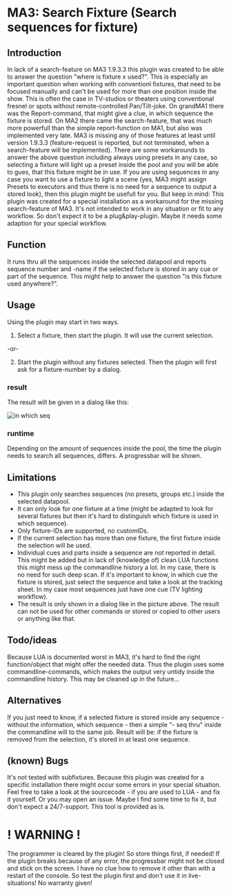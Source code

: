 # MA3: Search Fixture (Search sequences for fixture)
## Introduction
In lack of a search-feature on MA3 1.9.3.3 this plugin was created to be able to answer the question "where is fixture x used?".
This is especially an important question when working with conventionl fixtures, that need to be focused manually and can't be used for more than one position inside the show.
This is often the case in TV-studios or theaters using conventional fresnel or spots without remote-controlled Pan/Tilt-joke.
On grandMA1 there was the Report-command, that might give a clue, in which sequence the fixture is stored.
On MA2 there came the search-feature, that was much more powerfull than the simple report-function on MA1, but also was implemented very late.
MA3 is missing any of those features at least until version 1.9.3.3 (feature-request is reported, but not terminated, when a search-feature will be implemented).
There are some workarounds to answer the above question including always using presets in any case, so selecting a fixture will light up a preset inside the pool and you will be able to gues, that this fixture might be in use.
If you are using sequences in any case you want to use a fixture to light a scene (yes, MA3 might assign Presets to executors and thus there is no need for a sequence to output a stored look), then this plugin might be usefull for you.
But keep in mind: This plugin was created for a special installation as a workaround for the missing search-feature of MA3. It's not intended to work in any situation or fit to any workflow. So don't expect it to be a plug&play-plugin. Maybe it needs some adaption for your special workflow.

## Function
It runs thru all the sequences inside the selected datapool and reports sequence number and -name if the selected fixture is stored in any cue or part of the sequence. This might help to answer the question "is this fixture used anywhere?".

## Usage
Using the plugin may start in two ways.
1. Select a fixture, then start the plugin. It will use the current selection.

-or-

2. Start the plugin without any fixtures selected. Then the plugin will first ask for a fixture-number by a dialog.
### result
The result will be given in a dialog like this:

![in which seq](https://github.com/GralfR/MA-Toolbox/assets/66326427/1d8476fc-9195-42ac-81ff-1d4f0537f62a)
### runtime
Depending on the amount of sequences inside the pool, the time the plugin needs to search all sequences, differs. A progressbar will be shown.

## Limitations
* This plugin only searches sequences (no presets, groups etc.) inside the selected datapool.
* It can only look for one fixture at a time (might be adapted to look for several fixtures but then it's hard to distinguish which fixture is used in which sequence).
* Only fixture-IDs are supported, no customIDs.
* If the current selection has more than one fixture, the first fixture inside the selection will be used.
* Individual cues and parts inside a sequence are not reported in detail. This might be added but in lack of (knowledge of) clean LUA functions this might mess up the commandline history a lot. In my case, there is no need for such deep scan. If it's important to know, in which cue the fixture is stored, just select the sequence and take a look at the tracking sheet. In my case most sequences just have one cue (TV lighting workflow).
* The result is only shown in a dialog like in the picture above. The result can not be used for other commands or stored or copied to other users or anything like that.

## Todo/ideas
Because LUA is documented worst in MA3, it's hard to find the right function/object that might offer the needed data. Thus the plugin uses some commandline-commands, which makes the output very untidy inside the commandline history. This may be cleaned up in the future... 

## Alternatives
If you just need to know, if a selected fixture is stored inside any sequence - without the information, which sequence - then a simple "- seq thru" inside the commandline will to the same job. Result will be: if the fixture is removed from the selection, it's stored in at least one sequence.

## (known) Bugs
It's not tested with subfixtures.
Because this plugin was created for a specific installation there might occur some errors in your special situation. Feel free to take a look at the sourcecode - if you are used to LUA - and fix it yourself.
Or you may open an issue. Maybe I find some time to fix it, but don't expect a 24/7-support. This tool is provided as is.

# ! WARNING !
The programmer is cleared by the plugin! So store things first, if needed!
If the plugin breaks because of any error, the progressbar might not be closed and stick on the screen. I have no clue how to remove it other than with a restart of the console. So test the plugin first and don't use it in live-situations! No warranty given!
